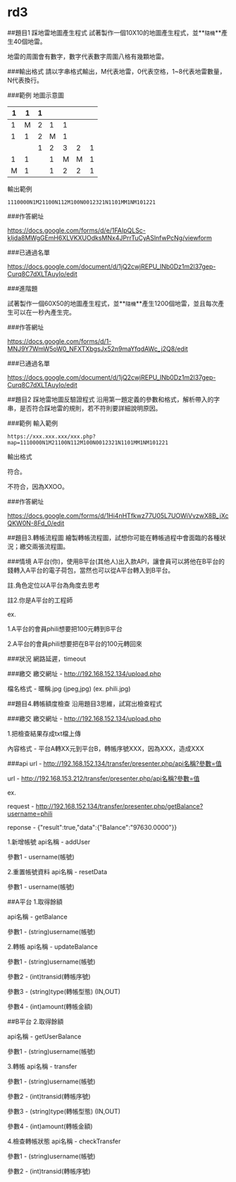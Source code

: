 # rd3

##題目1 踩地雷地圖產生程式
試著製作一個10X10的地圖產生程式，並**`隨機`**產生40個地雷。

地雷的周圍會有數字，數字代表數字周圍八格有幾顆地雷。

###輸出格式
請以字串格式輸出，M代表地雷，0代表空格，1~8代表地雷數量，N代表換行。

###範例
地圖示意圖

| 1 | 1 | 1 |   |   |   |   |
|---|---|---|---|---|---|---|
| 1 | M | 2 | 1 | 1 |   |   |
| 1 | 1 | 2 | M | 1 |   |   |
|   |   | 1 | 2 | 3 | 2 | 1 |
| 1 | 1 |   | 1 | M | M | 1 |
| M | 1 |   | 1 | 2 | 2 | 1 |

輸出範例

`1110000N1M21100N112M100N0012321N1101MM1NM101221`

###作答網址

https://docs.google.com/forms/d/e/1FAIpQLSc-kIjda8MWgGEmH6XLVKXUOdksMNx4JPrrTuCyASlnfwPcNg/viewform

###已通過名單

https://docs.google.com/document/d/1jQ2cwjREPU_INb0Dz1m2l37gep-Curq8C7dXLTAuyIo/edit

###進階題

試著製作一個60X50的地圖產生程式，並**`隨機`**產生1200個地雷，並且每次產生可以在一秒內產生完。

###作答網址

https://docs.google.com/forms/d/1-MNJ9Y7WmW5oW0_NFXTXbgsJx52n9maYfqdAWc_j2Q8/edit

###已通過名單

https://docs.google.com/document/d/1jQ2cwjREPU_INb0Dz1m2l37gep-Curq8C7dXLTAuyIo/edit

##題目2 踩地雷地圖反驗證程式
沿用第一題定義的參數和格式，解析帶入的字串，是否符合踩地雷的規則，若不符則要詳細說明原因。

###範例
輸入範例

`https://xxx.xxx.xxx/xxx.php?map=1110000N1M21100N112M100N0012321N1101MM1NM101221`

輸出格式

符合。

不符合，因為XXOO。

###作答網址

https://docs.google.com/forms/d/1Hi4nHTfkwz77U05L7UOWiVvzwX8B_jXcQKW0N-8Fd_0/edit



##題目3.轉帳流程圖
繪製轉帳流程圖，試想你可能在轉帳過程中會面臨的各種狀況；繳交兩張流程圖。

###情境
A平台(你)，使用B平台(其他人)出入款API，讓會員可以將他在B平台的錢轉入A平台的電子荷包，當然也可以從A平台轉入到B平台。

註.角色定位以A平台為角度去思考

註2.你是A平台的工程師

ex.

1.A平台的會員phili想要把100元轉到B平台

2.A平台的會員phili想要把在B平台的100元轉回來

###狀況
網路延遲，timeout

###繳交
繳交網址 - http://192.168.152.134/upload.php

檔名格式 - 暱稱.jpg (jpeg,jpg) (ex. phili.jpg)


##題目4.轉帳額度檢查
沿用題目3思維，試寫出檢查程式

###繳交
繳交網址 - http://192.168.152.134/upload.php

1.把檢查結果存成txt檔上傳

內容格式 - 平台A轉XX元到平台B，轉帳序號XXX，因為XXX，造成XXX

###api
url - http://192.168.152.134/transfer/presenter.php/api名稱?參數=值

url - http://192.168.153.212/transfer/presenter.php/api名稱?參數=值

ex. 

request - http://192.168.152.134/transfer/presenter.php/getBalance?username=phili

reponse - {"result":true,"data":{"Balance":"97630.0000"}}

1.新增帳號
api名稱 - addUser

參數1 - username(帳號)

2.重置帳號資料
api名稱 - resetData

參數1 - username(帳號)

##A平台
1.取得餘額

api名稱 - getBalance

參數1 - (string)username(帳號)

2.轉帳
api名稱 - updateBalance

參數1 - (string)username(帳號)

參數2 - (int)transid(轉帳序號)

參數3 - (string)type(轉帳型態) (IN,OUT)

參數4 - (int)amount(轉帳金額)


##B平台
2.取得餘額

api名稱 - getUserBalance

參數1 - (string)username(帳號)

3.轉帳
api名稱 - transfer

參數1 - (string)username(帳號)

參數2 - (int)transid(轉帳序號)

參數3 - (string)type(轉帳型態) (IN,OUT)

參數4 - (int)amount(轉帳金額)

4.檢查轉帳狀態
api名稱 - checkTransfer

參數1 - (string)username(帳號)

參數2 - (int)transid(轉帳序號)
